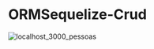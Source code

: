 # ORMSequelize-Crud
![localhost_3000_pessoas](https://user-images.githubusercontent.com/77676047/153092029-7db943af-1170-4f45-aa14-62b268efb614.png)
